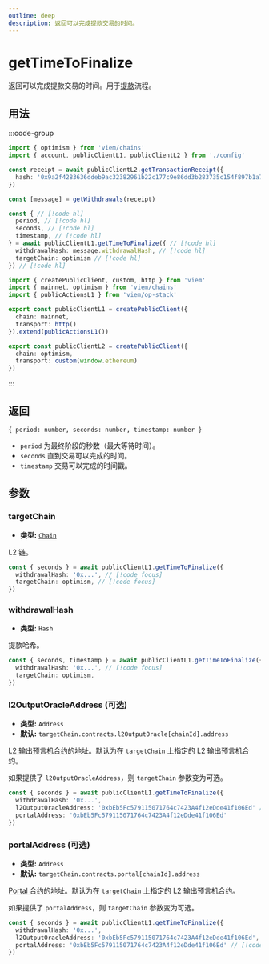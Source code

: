 ```yaml
---
outline: deep
description: 返回可以完成提款交易的时间。
---
```


# getTimeToFinalize

返回可以完成提款交易的时间。用于[提款](/op-stack/guides/withdrawals)流程。

## 用法

:::code-group

```ts [example.ts]
import { optimism } from 'viem/chains'
import { account, publicClientL1, publicClientL2 } from './config'

const receipt = await publicClientL2.getTransactionReceipt({
  hash: '0x9a2f4283636ddeb9ac32382961b22c177c9e86dd3b283735c154f897b1a7ff4a',
})

const [message] = getWithdrawals(receipt)

const { // [!code hl]
  period, // [!code hl]
  seconds, // [!code hl]
  timestamp, // [!code hl]
} = await publicClientL1.getTimeToFinalize({ // [!code hl]
  withdrawalHash: message.withdrawalHash, // [!code hl]
  targetChain: optimism // [!code hl]
}) // [!code hl]
```

```ts [config.ts]
import { createPublicClient, custom, http } from 'viem'
import { mainnet, optimism } from 'viem/chains'
import { publicActionsL1 } from 'viem/op-stack'

export const publicClientL1 = createPublicClient({
  chain: mainnet,
  transport: http()
}).extend(publicActionsL1())

export const publicClientL2 = createPublicClient({
  chain: optimism,
  transport: custom(window.ethereum)
})
```

:::

## 返回

`{ period: number, seconds: number, timestamp: number }`

- `period` 为最终阶段的秒数（最大等待时间）。
- `seconds` 直到交易可以完成的时间。
- `timestamp` 交易可以完成的时间戳。

## 参数

### targetChain

- **类型:** [`Chain`](/docs/glossary/types#chain)

L2 链。

```ts
const { seconds } = await publicClientL1.getTimeToFinalize({
  withdrawalHash: '0x...', // [!code focus]
  targetChain: optimism, // [!code focus]
})
```

### withdrawalHash

- **类型:** `Hash`

提款哈希。

```ts
const { seconds, timestamp } = await publicClientL1.getTimeToFinalize({ 
  withdrawalHash: '0x...', // [!code focus]
  targetChain: optimism, 
}) 
```

### l2OutputOracleAddress (可选)

- **类型:** `Address`
- **默认:** `targetChain.contracts.l2OutputOracle[chainId].address`

[L2 输出预言机合约](https://github.com/ethereum-optimism/optimism/blob/develop/packages/contracts-bedrock/src/L1/L2OutputOracle.sol)的地址。默认为在 `targetChain` 上指定的 L2 输出预言机合约。

如果提供了 `l2OutputOracleAddress`，则 `targetChain` 参数变为可选。

```ts
const { seconds } = await publicClientL1.getTimeToFinalize({
  withdrawalHash: '0x...',
  l2OutputOracleAddress: '0xbEb5Fc579115071764c7423A4f12eDde41f106Ed' // [!code focus]
  portalAddress: '0xbEb5Fc579115071764c7423A4f12eDde41f106Ed'
})
```

### portalAddress (可选)

- **类型:** `Address`
- **默认:** `targetChain.contracts.portal[chainId].address`

[Portal 合约](https://github.com/ethereum-optimism/optimism/blob/develop/packages/contracts-bedrock/src/L1/OptimismPortal.sol)的地址。默认为在 `targetChain` 上指定的 L2 输出预言机合约。

如果提供了 `portalAddress`，则 `targetChain` 参数变为可选。

```ts
const { seconds } = await publicClientL1.getTimeToFinalize({
  withdrawalHash: '0x...',
  l2OutputOracleAddress: '0xbEb5Fc579115071764c7423A4f12eDde41f106Ed',
  portalAddress: '0xbEb5Fc579115071764c7423A4f12eDde41f106Ed' // [!code focus]
})
```